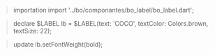 > importation 
import '../bo/componantes/bo_label/bo_label.dart';

> declare
$LABEL lb = $LABEL(text: 'COCO', textColor: Colors.brown, textSize: 22);

> update
lb.setFontWeight(bold);